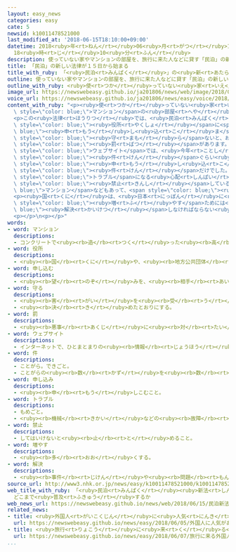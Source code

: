 ```yaml
---
layout: easy_news
categories: easy
cate: 5
newsid: k10011478521000
last_modified_at: '2018-06-15T18:10:00+09:00'
datetime: 2018<ruby>年<rt>ねん</rt></ruby>06<ruby>月<rt>がつ</rt></ruby>15<ruby>日<rt>にち</rt></ruby>
  18<ruby>時<rt>じ</rt></ruby>10<ruby>分<rt>ふん</rt></ruby>
description: 使っていない家やマンションの部屋を、旅行に来た人などに貸す「民泊」の新しい法律が１５日に始まりました。
title: 「民泊」の新しい法律が１５日から始まる
title_with_ruby: 「<ruby>民泊<rt>みんぱく</rt></ruby>」の<ruby>新<rt>あたら</rt></ruby>しい<ruby>法律<rt>ほうりつ</rt></ruby>が１５<ruby>日<rt>にち</rt></ruby>から<ruby>始<rt>はじ</rt></ruby>まる
outline: 使っていない家やマンションの部屋を、旅行に来た人などに貸す「民泊」の新しい法律が１５日に始まりました。
outline_with_ruby: <ruby>使<rt>つか</rt></ruby>っていない<ruby>家<rt>いえ</rt></ruby>やマンションの<ruby>部屋<rt>へや</rt></ruby>を、<ruby>旅行<rt>りょこう</rt></ruby>に<ruby>来<rt>き</rt></ruby>た<ruby>人<rt>ひと</rt></ruby>などに<ruby>貸<rt>か</rt></ruby>す「<ruby>民泊<rt>みんぱく</rt></ruby>」の<ruby>新<rt>あたら</rt></ruby>しい<ruby>法律<rt>ほうりつ</rt></ruby>が１５<ruby>日<rt>にち</rt></ruby>に<ruby>始<rt>はじ</rt></ruby>まりました。
image_url: https://newswebeasy.github.io/ja201806/news/web/image/2018/06/15/K10011478521_1806150630_1806150633_01_02.jpg
voice_url: https://newswebeasy.github.io/ja201806/news/easy/voice/2018/06/15/k10011478521000.mp4
content_with_ruby: "<p><ruby>使<rt>つか</rt></ruby>っていない<ruby>家<rt>いえ</rt></ruby>や<span\
  \ style=\"color: blue;\">マンション</span>の<ruby>部屋<rt>へや</rt></ruby>を、<ruby>旅行<rt>りょこう</rt></ruby>に<ruby>来<rt>き</rt></ruby>た<ruby>人<rt>ひと</rt></ruby>などに<ruby>貸<rt>か</rt></ruby>す「<ruby>民泊<rt>みんぱく</rt></ruby>」の<ruby>新<rt>あたら</rt></ruby>しい<ruby>法律<rt>ほうりつ</rt></ruby>が１５<ruby>日<rt>にち</rt></ruby>に<ruby>始<rt>はじ</rt></ruby>まりました。</p>\n\
  <p>この<ruby>法律<rt>ほうりつ</rt></ruby>では、<ruby>民泊<rt>みんぱく</rt></ruby>の<ruby>仕事<rt>しごと</rt></ruby>をするためには<span\
  \ style=\"color: blue;\"><ruby>役所<rt>やくしょ</rt></ruby></span>に<span style=\"color:\
  \ blue;\"><ruby>申<rt>もう</rt></ruby>し<ruby>込<rt>こ</rt></ruby>ま</span>なければなりません。<ruby>部屋<rt>へや</rt></ruby>を<ruby>貸<rt>か</rt></ruby>すことができるのは、１<ruby>年<rt>ねん</rt></ruby>のうち１８０<ruby>日<rt>にち</rt></ruby>までです。<ruby>法律<rt>ほうりつ</rt></ruby>を<span\
  \ style=\"color: blue;\"><ruby>守<rt>まも</rt></ruby>ら</span>ないと、お<ruby>金<rt>かね</rt></ruby>を<ruby>払<rt>はら</rt></ruby>うなどの<span\
  \ style=\"color: blue;\"><ruby>罰<rt>ばつ</rt></ruby></span>があります。</p>\n<p><ruby>民泊<rt>みんぱく</rt></ruby>を<ruby>紹介<rt>しょうかい</rt></ruby>する<ruby>世界<rt>せかい</rt></ruby>で<ruby>最<rt>もっと</rt></ruby>も<ruby>大<rt>おお</rt></ruby>きな「エアビーアンドビー」という<span\
  \ style=\"color: blue;\">ウェブサイト</span>では、<ruby>今年<rt>ことし</rt></ruby>３<ruby>月<rt>がつ</rt></ruby>、<ruby>日本<rt>にっぽん</rt></ruby>の<ruby>民泊<rt>みんぱく</rt></ruby>を６<ruby>万<rt>まん</rt></ruby><span\
  \ style=\"color: blue;\"><ruby>件<rt>けん</rt></ruby></span>ぐらい<ruby>紹介<rt>しょうかい</rt></ruby>していました。しかし、<ruby>今月<rt>こんげつ</rt></ruby><ruby>８日<rt>ようか</rt></ruby>までに<span\
  \ style=\"color: blue;\"><ruby>申<rt>もう</rt></ruby>し<ruby>込<rt>こ</rt></ruby>み</span>があった<ruby>民泊<rt>みんぱく</rt></ruby>は、<ruby>日本<rt>にっぽん</rt></ruby><ruby>全部<rt>ぜんぶ</rt></ruby>で２７００<span\
  \ style=\"color: blue;\"><ruby>件<rt>けん</rt></ruby></span>だけでした。<ruby>民泊<rt>みんぱく</rt></ruby>の<ruby>客<rt>きゃく</rt></ruby>と<ruby>近所<rt>きんじょ</rt></ruby>に<ruby>住<rt>す</rt></ruby>んでいる<ruby>人<rt>ひと</rt></ruby>が<span\
  \ style=\"color: blue;\">トラブル</span>になる<ruby>心配<rt>しんぱい</rt></ruby>があるため、<ruby>民泊<rt>みんぱく</rt></ruby>を<span\
  \ style=\"color: blue;\"><ruby>禁止<rt>きんし</rt></ruby></span>している<span style=\"color:\
  \ blue;\">マンション</span>などもあって、<span style=\"color: blue;\"><ruby>申<rt>もう</rt></ruby>し<ruby>込<rt>こ</rt></ruby>み</span>が<ruby>少<rt>すく</rt></ruby>なくなっています。</p>\n\
  <p><ruby>国<rt>くに</rt></ruby>は、<ruby>日本<rt>にっぽん</rt></ruby>に<ruby>旅行<rt>りょこう</rt></ruby>に<ruby>来<rt>く</rt></ruby>る<ruby>外国人<rt>がいこくじん</rt></ruby>などに<ruby>民泊<rt>みんぱく</rt></ruby>を<ruby>利用<rt>りよう</rt></ruby>してほしいと<ruby>考<rt>かんが</rt></ruby>えています。しかし、<ruby>民泊<rt>みんぱく</rt></ruby>を<span\
  \ style=\"color: blue;\"><ruby>増<rt>ふ</rt></ruby>やす</span>ためには<span style=\"color:\
  \ blue;\"><ruby>解決<rt>かいけつ</rt></ruby></span>しなければならない<ruby>問題<rt>もんだい</rt></ruby>が<ruby>残<rt>のこ</rt></ruby>っています。</p>\n\
  <p></p>\n<p></p>"
words:
- word: マンション
  descriptions:
  - コンクリートで<ruby><rb>造</rb><rt>つく</rt></ruby>った<ruby><rb>高</rb><rt>たか</rt></ruby>い<ruby><rb>建物</rb><rt>たてもの</rt></ruby>で、<ruby><rb>高級</rb><rt>こうきゅう</rt></ruby>な<ruby><rb>感</rb><rt>かん</rt></ruby>じがするアパート。
- word: 役所
  descriptions:
  - <ruby><rb>国</rb><rt>くに</rt></ruby>や、<ruby><rb>地方公共団体</rb><rt>ちほうこうきょうだんたい</rt></ruby>の<ruby><rb>仕事</rb><rt>しごと</rt></ruby>をする<ruby><rb>所</rb><rt>ところ</rt></ruby>。<ruby><rb>官庁</rb><rt>かんちょう</rt></ruby>。<ruby><rb>役場</rb><rt>やくば</rt></ruby>。
- word: 申し込む
  descriptions:
  - <ruby><rb>望</rb><rt>のぞ</rt></ruby>みを、<ruby><rb>相手</rb><rt>あいて</rt></ruby>に<ruby><rb>伝</rb><rt>つた</rt></ruby>える。<ruby><rb>申</rb><rt>もう</rt></ruby>し<ruby><rb>入</rb><rt>い</rt></ruby>れる。
- word: 守る
  descriptions:
  - <ruby><rb>害</rb><rt>がい</rt></ruby>を<ruby><rb>受</rb><rt>う</rt></ruby>けないように、<ruby><rb>防</rb><rt>ふせ</rt></ruby>ぐ。
  - <ruby><rb>決</rb><rt>き</rt></ruby>めたとおりにする。
- word: 罰
  descriptions:
  - <ruby><rb>悪事</rb><rt>あくじ</rt></ruby>に<ruby><rb>対</rb><rt>たい</rt></ruby>するこらしめ。
- word: ウェブサイト
  descriptions:
  - インターネットで、ひとまとまりの<ruby><rb>情報</rb><rt>じょうほう</rt></ruby>が<ruby><rb>置</rb><rt>お</rt></ruby>かれている<ruby><rb>場所</rb><rt>ばしょ</rt></ruby>。サイト。
- word: 件
  descriptions:
  - ことがら。できごと。
  - ことがらの<ruby><rb>数</rb><rt>かず</rt></ruby>を<ruby><rb>数</rb><rt>かぞ</rt></ruby>えることば。
- word: 申し込み
  descriptions:
  - <ruby><rb>申</rb><rt>もう</rt></ruby>しこむこと。
- word: トラブル
  descriptions:
  - もめごと。
  - <ruby><rb>機械</rb><rt>きかい</rt></ruby>などの<ruby><rb>故障</rb><rt>こしょう</rt></ruby>。
- word: 禁止
  descriptions:
  - してはいけないと<ruby><rb>止</rb><rt>と</rt></ruby>めること。
- word: 増やす
  descriptions:
  - <ruby><rb>多</rb><rt>おお</rt></ruby>くする。
- word: 解決
  descriptions:
  - <ruby><rb>事件</rb><rt>じけん</rt></ruby>や<ruby><rb>問題</rb><rt>もんだい</rt></ruby>がうまくかたづくこと。
source_url: http://www3.nhk.or.jp/news/easy/k10011478521000/k10011478521000.html
web_title_with_ruby: 「<ruby>民泊<rt>みんぱく</rt></ruby><ruby>新法<rt>しんぽう</rt></ruby>」きょう<ruby>施行<rt>しこう</rt></ruby>
  どこまで<ruby>普及<rt>ふきゅう</rt></ruby>するか
web_news_url: https://newswebeasy.github.io/news/web/2018/06/15/民泊新法きょう施行-どこまで普及するか
related_news:
- title: <ruby>外国人<rt>がいこくじん</rt></ruby>に<ruby>人気<rt>にんき</rt></ruby>がある<ruby>日本<rt>にっぽん</rt></ruby>の<ruby>古<rt>ふる</rt></ruby>い<ruby>家<rt>いえ</rt></ruby>を「<ruby>民泊<rt>みんぱく</rt></ruby>」で<ruby>利用<rt>りよう</rt></ruby>する
  url: https://newswebeasy.github.io/news/easy/2018/06/05/外国人に人気がある日本の古い家を民泊で利用する
- title: <ruby>旅行<rt>りょこう</rt></ruby>に<ruby>来<rt>く</rt></ruby>る<ruby>外国人<rt>がいこくじん</rt></ruby>を<ruby>増<rt>ふ</rt></ruby>やす　マナーの<ruby>問題<rt>もんだい</rt></ruby>も<ruby>考<rt>かんが</rt></ruby>える<ruby>必要<rt>ひつよう</rt></ruby>がある
  url: https://newswebeasy.github.io/news/easy/2018/06/07/旅行に来る外国人を増やす-マナーの問題も考える必要がある
...
```

